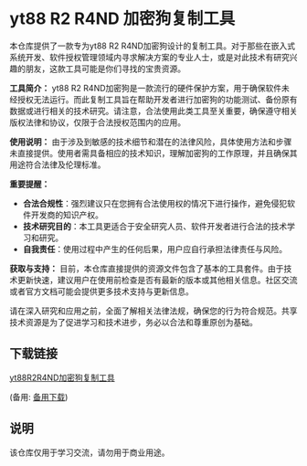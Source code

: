 # yt88 R2 R4ND 加密狗复制工具

本仓库提供了一款专为yt88 R2 R4ND加密狗设计的复制工具。对于那些在嵌入式系统开发、软件授权管理领域内寻求解决方案的专业人士，或是对此技术有研究兴趣的朋友，这款工具可能是你们寻找的宝贵资源。

**工具简介：**
yt88 R2 R4ND加密狗是一款流行的硬件保护方案，用于确保软件未经授权无法运行。而此复制工具旨在帮助开发者进行加密狗的功能测试、备份原有数据或进行相关的技术研究。请注意，合法使用此类工具至关重要，确保遵守相关版权法律和协议，仅限于合法授权范围内的应用。

**使用说明：**
由于涉及到敏感的技术细节和潜在的法律风险，具体使用方法和步骤未直接提供。使用者需具备相应的技术知识，理解加密狗的工作原理，并且确保其用途符合法律及伦理标准。

**重要提醒：**
- **合法合规性**：强烈建议只在您拥有合法使用权的情况下进行操作，避免侵犯软件开发商的知识产权。
- **技术研究目的**：本工具更适合于安全研究人员、软件开发者进行合法的技术学习和研究。
- **自我责任**：使用过程中产生的任何后果，用户应自行承担法律责任与风险。

**获取与支持：**
目前，本仓库直接提供的资源文件包含了基本的工具套件。由于技术更新快速，建议用户在使用前检查是否有最新的版本或其他相关信息。社区交流或者官方文档可能会提供更多技术支持与更新信息。

请在深入研究和应用之前，全面了解相关法律法规，确保您的行为符合规范。共享技术资源是为了促进学习和技术进步，务必以合法和尊重原创为基础。

## 下载链接
[yt88R2R4ND加密狗复制工具](https://pan.quark.cn/s/f67b3856db24) 

(备用: [备用下载](https://pan.baidu.com/s/1He3Qu8lZxTpFWd7d0G6-7A?pwd=1234))

## 说明

该仓库仅用于学习交流，请勿用于商业用途。
